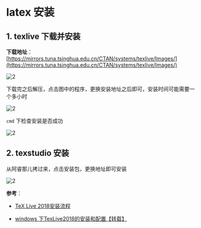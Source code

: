 # latex 安装

## 1. texlive 下载并安装

**下载地址**：[https://mirrors.tuna.tsinghua.edu.cn/CTAN/systems/texlive/Images/](https://mirrors.tuna.tsinghua.edu.cn/CTAN/systems/texlive/Images/)

![2](http://ww1.sinaimg.cn/large/006alGmrly1g57w5vupm6j31gb0mjwia.jpg)

下载完之后解压，点击图中的程序，更换安装地址之后即可，安装时间可能需要一个多小时

![2](http://ww1.sinaimg.cn/large/006alGmrly1g57wn993zrj30vu0n077g.jpg)

`cmd` 下检查安装是否成功

![2](http://ww1.sinaimg.cn/large/006alGmrly1g57woxh88qj31210jd0w0.jpg)

## 2. texstudio 安装

从阿睿那儿拷过来，点击安装包，更换地址即可安装

![2](http://ww1.sinaimg.cn/large/006alGmrly1g57wqhkhz3j307x0680t8.jpg)

**参考**：

- [TeX Live 2018安装流程](https://zhuanlan.zhihu.com/p/36240727)

- [windows 下TexLive2018的安装和配置【转载】](https://blog.csdn.net/qq_38386316/article/details/80272396)
